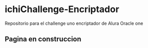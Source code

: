 # ichiChallenge-Encriptador
Repositorio para el challenge uno encriptador de Alura Oracle one 


## Pagina en construccion
